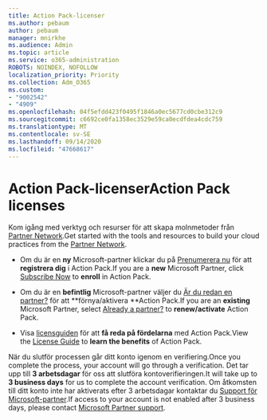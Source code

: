 ```yaml
---
title: Action Pack-licenser
ms.author: pebaum
author: pebaum
manager: mnirkhe
ms.audience: Admin
ms.topic: article
ms.service: o365-administration
ROBOTS: NOINDEX, NOFOLLOW
localization_priority: Priority
ms.collection: Adm_O365
ms.custom:
- "9002542"
- "4909"
ms.openlocfilehash: 04f5efdd423f0495f1846a0ec5677cd0cbe312c9
ms.sourcegitcommit: c6692ce0fa1358ec3529e59ca0ecdfdea4cdc759
ms.translationtype: MT
ms.contentlocale: sv-SE
ms.lasthandoff: 09/14/2020
ms.locfileid: "47668617"
---
```

# <a name="action-pack-licenses"></a><span data-ttu-id="6a486-102">Action Pack-licenser</span><span class="sxs-lookup"><span data-stu-id="6a486-102">Action Pack licenses</span></span>

<span data-ttu-id="6a486-103">Kom igång med verktyg och resurser för att skapa molnmetoder från [Partner Network](https://aka.ms/MPNActionPack).</span><span class="sxs-lookup"><span data-stu-id="6a486-103">Get started with the tools and resources to build your cloud practices from the [Partner Network](https://aka.ms/MPNActionPack).</span></span>

- <span data-ttu-id="6a486-104">Om du är en **ny** Microsoft-partner klickar du på [Prenumerera nu](https://aka.ms/MPNActionPackNew) för att **registrera dig** i Action Pack.</span><span class="sxs-lookup"><span data-stu-id="6a486-104">If you are a **new** Microsoft Partner, click [Subscribe Now](https://aka.ms/MPNActionPackNew) to **enroll** in Action Pack.</span></span>

- <span data-ttu-id="6a486-105">Om du är en **befintlig** Microsoft-partner väljer du [Är du redan en partner?](https://aka.ms/MPNActionPackExisting) för att \*\*förnya/aktivera \*\*Action Pack.</span><span class="sxs-lookup"><span data-stu-id="6a486-105">If you are an **existing** Microsoft Partner, select [Already a partner?](https://aka.ms/MPNActionPackExisting) to **renew/activate** Action Pack.</span></span> 

- <span data-ttu-id="6a486-106">Visa [licensguiden](https://aka.ms/MPNActionPackGuide) för att **få reda på fördelarna** med Action Pack.</span><span class="sxs-lookup"><span data-stu-id="6a486-106">View the [License Guide](https://aka.ms/MPNActionPackGuide) to **learn the benefits** of Action Pack.</span></span> 

<span data-ttu-id="6a486-107">När du slutför processen går ditt konto igenom en verifiering.</span><span class="sxs-lookup"><span data-stu-id="6a486-107">Once you complete the process, your account will go through a verification.</span></span> <span data-ttu-id="6a486-108">Det tar upp till **3 arbetsdagar** för oss att slutföra kontoverifieringen.</span><span class="sxs-lookup"><span data-stu-id="6a486-108">It will take up to **3 business days** for us to complete the account verification.</span></span> <span data-ttu-id="6a486-109">Om åtkomsten till ditt konto inte har aktiverats efter 3 arbetsdagar kontaktar du [Support för Microsoft-partner](https://aka.ms/MPNActionPackSupport).</span><span class="sxs-lookup"><span data-stu-id="6a486-109">If access to your account is not enabled after 3 business days, please contact [Microsoft Partner support](https://aka.ms/MPNActionPackSupport).</span></span> 
